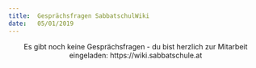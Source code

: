 ```yaml
---
title:  Gesprächsfragen SabbatschulWiki
date:   05/01/2019
---
```


<center>Es gibt noch keine Gesprächsfragen - du bist herzlich zur Mitarbeit eingeladen: https://wiki.sabbatschule.at</center>